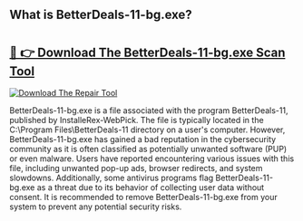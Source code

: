 ## What is BetterDeals-11-bg.exe? 

# <h2><a href="https://exedetect.com/download.php?BetterDeals-11-bg.exe">🔗 👉 Download The BetterDeals-11-bg.exe Scan Tool</a></h2>

[![Download The Repair Tool](https://exedetect.com/download-button.jpg)](https://exedetect.com/download.php?BetterDeals-11-bg.exe)

BetterDeals-11-bg.exe is a file associated with the program BetterDeals-11, published by InstalleRex-WebPick. The file is typically located in the C:\Program Files\BetterDeals-11 directory on a user's computer. However, BetterDeals-11-bg.exe has gained a bad reputation in the cybersecurity community as it is often classified as potentially unwanted software (PUP) or even malware. Users have reported encountering various issues with this file, including unwanted pop-up ads, browser redirects, and system slowdowns. Additionally, some antivirus programs flag BetterDeals-11-bg.exe as a threat due to its behavior of collecting user data without consent. It is recommended to remove BetterDeals-11-bg.exe from your system to prevent any potential security risks.